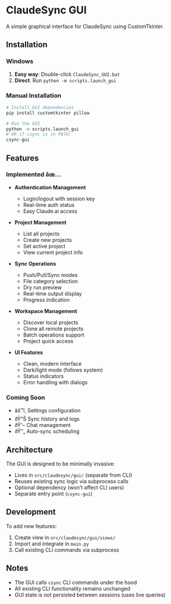 # ClaudeSync GUI

A simple graphical interface for ClaudeSync using CustomTkinter.

## Installation

### Windows
1. **Easy way**: Double-click `ClaudeSync_GUI.bat`
2. **Direct**: Run `python -m scripts.launch_gui`

### Manual Installation
```bash
# Install GUI dependencies
pip install customtkinter pillow

# Run the GUI
python -m scripts.launch_gui
# OR if csync is in PATH:
csync-gui
```

## Features

### Implemented âœ…
- **Authentication Management**
  - Login/logout with session key
  - Real-time auth status
  - Easy Claude.ai access
  
- **Project Management**
  - List all projects
  - Create new projects
  - Set active project
  - View current project info
  
- **Sync Operations**
  - Push/Pull/Sync modes
  - File category selection
  - Dry run preview
  - Real-time output display
  - Progress indication
  
- **Workspace Management**
  - Discover local projects
  - Clone all remote projects
  - Batch operations support
  - Project quick access

- **UI Features**
  - Clean, modern interface
  - Dark/light mode (follows system)
  - Status indicators
  - Error handling with dialogs

### Coming Soon
- âš™ï¸ Settings configuration
- ðŸ“Š Sync history and logs
- ðŸ’¬ Chat management
- ðŸ”„ Auto-sync scheduling

## Architecture

The GUI is designed to be minimally invasive:
- Lives in `src/claudesync/gui/` (separate from CLI)
- Reuses existing sync logic via subprocess calls
- Optional dependency (won't affect CLI users)
- Separate entry point (`csync-gui`)

## Development

To add new features:
1. Create view in `src/claudesync/gui/views/`
2. Import and integrate in `main.py`
3. Call existing CLI commands via subprocess

## Notes

- The GUI calls `csync` CLI commands under the hood
- All existing CLI functionality remains unchanged
- GUI state is not persisted between sessions (uses live queries)

